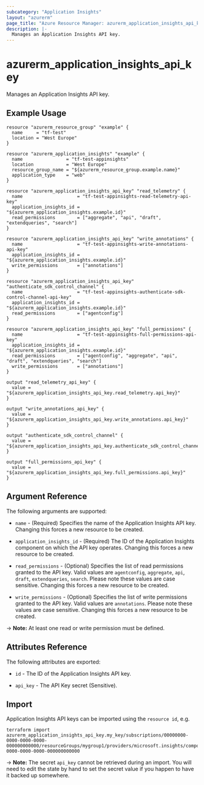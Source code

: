 ```yaml
---
subcategory: "Application Insights"
layout: "azurerm"
page_title: "Azure Resource Manager: azurerm_application_insights_api_key"
description: |-
  Manages an Application Insights API key.
---
```


# azurerm_application_insights_api_key

Manages an Application Insights API key.

## Example Usage

```hcl
resource "azurerm_resource_group" "example" {
  name     = "tf-test"
  location = "West Europe"
}

resource "azurerm_application_insights" "example" {
  name                = "tf-test-appinsights"
  location            = "West Europe"
  resource_group_name = "${azurerm_resource_group.example.name}"
  application_type    = "web"
}

resource "azurerm_application_insights_api_key" "read_telemetry" {
  name                    = "tf-test-appinsights-read-telemetry-api-key"
  application_insights_id = "${azurerm_application_insights.example.id}"
  read_permissions        = ["aggregate", "api", "draft", "extendqueries", "search"]
}

resource "azurerm_application_insights_api_key" "write_annotations" {
  name                    = "tf-test-appinsights-write-annotations-api-key"
  application_insights_id = "${azurerm_application_insights.example.id}"
  write_permissions       = ["annotations"]
}

resource "azurerm_application_insights_api_key" "authenticate_sdk_control_channel" {
  name                    = "tf-test-appinsights-authenticate-sdk-control-channel-api-key"
  application_insights_id = "${azurerm_application_insights.example.id}"
  read_permissions        = ["agentconfig"]
}

resource "azurerm_application_insights_api_key" "full_permissions" {
  name                    = "tf-test-appinsights-full-permissions-api-key"
  application_insights_id = "${azurerm_application_insights.example.id}"
  read_permissions        = ["agentconfig", "aggregate", "api", "draft", "extendqueries", "search"]
  write_permissions       = ["annotations"]
}

output "read_telemetry_api_key" {
  value = "${azurerm_application_insights_api_key.read_telemetry.api_key}"
}

output "write_annotations_api_key" {
  value = "${azurerm_application_insights_api_key.write_annotations.api_key}"
}

output "authenticate_sdk_control_channel" {
  value = "${azurerm_application_insights_api_key.authenticate_sdk_control_channel.api_key}"
}

output "full_permissions_api_key" {
  value = "${azurerm_application_insights_api_key.full_permissions.api_key}"
}
```

## Argument Reference

The following arguments are supported:

* `name` - (Required) Specifies the name of the Application Insights API key. Changing this forces a
    new resource to be created.

* `application_insights_id` - (Required) The ID of the Application Insights component on which the API key operates. Changing this forces a new resource to be created.

* `read_permissions` - (Optional) Specifies the list of read permissions granted to the API key. Valid values are `agentconfig`, `aggregate`, `api`, `draft`, `extendqueries`, `search`. Please note these values are case sensitive. Changing this forces a new resource to be created. 

* `write_permissions` - (Optional) Specifies the list of write permissions granted to the API key. Valid values are `annotations`. Please note these values are case sensitive. Changing this forces a new resource to be created.

-> **Note:** At least one read or write permission must be defined.

## Attributes Reference

The following attributes are exported:

* `id` - The ID of the Application Insights API key.

* `api_key` - The API Key secret (Sensitive).

## Import

Application Insights API keys can be imported using the `resource id`, e.g.

```shell
terraform import azurerm_application_insights_api_key.my_key/subscriptions/00000000-0000-0000-0000-000000000000/resourceGroups/mygroup1/providers/microsoft.insights/components/instance1/apikeys/00000000-0000-0000-0000-000000000000
```

-> **Note:** The secret `api_key` cannot be retrieved during an import. You will need to edit the state by hand to set the secret value if you happen to have it backed up somewhere.
